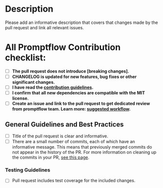 # Description

Please add an informative description that covers that changes made by the pull request and link all relevant issues.

# All Promptflow Contribution checklist:
- [ ] **The pull request does not introduce [breaking changes].**
- [ ] **CHANGELOG is updated for new features, bug fixes or other significant changes.**
- [ ] **I have read the [contribution guidelines](../CONTRIBUTING.md).**
- [ ] **I confirm that all new dependencies are compatible with the MIT license.**
- [ ] **Create an issue and link to the pull request to get dedicated review from promptflow team. Learn more: [suggested workflow](../CONTRIBUTING.md#suggested-workflow).**

## General Guidelines and Best Practices
- [ ] Title of the pull request is clear and informative.
- [ ] There are a small number of commits, each of which have an informative message. This means that previously merged commits do not appear in the history of the PR. For more information on cleaning up the commits in your PR, [see this page](https://github.com/Azure/azure-powershell/blob/master/documentation/development-docs/cleaning-up-commits.md).

### Testing Guidelines
- [ ] Pull request includes test coverage for the included changes.
